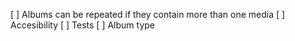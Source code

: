 [ ] Albums can be repeated if they contain more than one media
[ ] Accesibility
[ ] Tests
[ ] Album type
